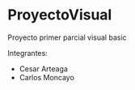 # ProyectoVisual
Proyecto primer parcial visual basic

Integrantes: 
- Cesar Arteaga
- Carlos Moncayo
